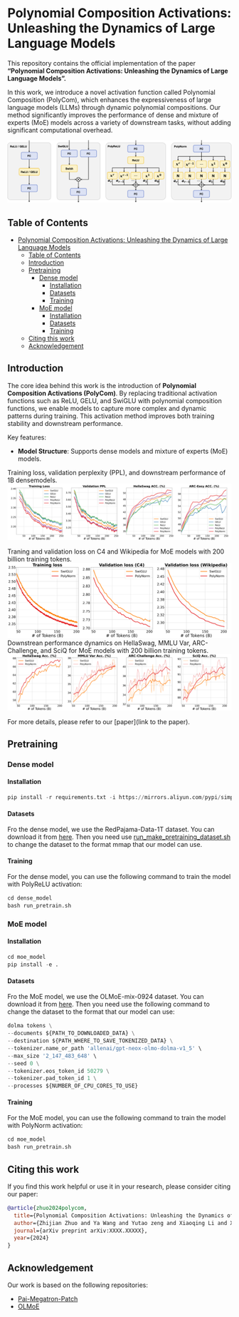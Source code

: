 # Polynomial Composition Activations: Unleashing the Dynamics of Large Language Models

This repository contains the official implementation of the paper **“Polynomial Composition Activations: Unleashing the Dynamics of Large Language Models”.**

In this work, we introduce a novel activation function called Polynomial Composition (PolyCom), which enhances the expressiveness of large language models (LLMs) through dynamic polynomial compositions. Our method significantly improves the performance of dense and mixture of experts (MoE) models across a variety of downstream tasks, without adding significant computational overhead.

![Framework](./assets/framework_vertical.png)
## Table of Contents
- [Polynomial Composition Activations: Unleashing the Dynamics of Large Language Models](#polynomial-composition-activations-unleashing-the-dynamics-of-large-language-models)
  - [Table of Contents](#table-of-contents)
  - [Introduction](#introduction)
  - [Pretraining](#pretraining)
    - [Dense model](#dense-model)
      - [Installation](#installation)
      - [Datasets](#datasets)
      - [Training](#training)
    - [MoE model](#moe-model)
      - [Installation](#installation-1)
      - [Datasets](#datasets-1)
      - [Training](#training-1)
  - [Citing this work](#citing-this-work)
  - [Acknowledgement](#acknowledgement)

## Introduction

The core idea behind this work is the introduction of **Polynomial Composition Activations (PolyCom)**. By replacing traditional activation functions such as ReLU, GELU, and SwiGLU with polynomial composition functions, we enable models to capture more complex and dynamic patterns during training. This activation method improves both training stability and downstream performance.

Key features:
- **Model Structure**: Supports dense models and mixture of experts (MoE) models.



Training loss, validation perplexity (PPL), and downstream performance of 1B densemodels.
![Dynamics of 1B dense model](./assets/1B-dense-model-overall.svg "Dynamics of 1B dense model")

Traning and validation loss on C4 and Wikipedia for MoE models with 200 billion training tokens.
![Dynamics of MoE model](./assets/moe_training_dynamics.svg "Dynamics of MoE model")
Downstrean performance dynamics on HellaSwag, MMLU Var, ARC-Challenge, and SciQ for MoE models with 200 billion training tokens.
![Downstream of MoE model](./assets/moe_training_eval.svg "Downstream evaluations of MoE model")

For more details, please refer to our [paper](link to the paper).

## Pretraining

### Dense model
#### Installation
```python
pip install -r requirements.txt -i https://mirrors.aliyun.com/pypi/simple/
```
#### Datasets
Fro the dense model, we use the RedPajama-Data-1T dataset. You can download it from [here](https://huggingface.co/datasets/togethercomputer/RedPajama-Data-1T). Then you need use [run_make_pretraining_dataset.sh](/dense_model/toolkits/pretrain_data_preprocessing/run_make_pretraining_dataset.sh) to change the dataset to the format mmap that our model can use.

#### Training
For the dense model, you can use the following command to train the model with PolyReLU activation:
```python
cd dense_model
bash run_pretrain.sh
```


### MoE model
#### Installation
```python
cd moe_model
pip install -e .
```

#### Datasets
Fro the MoE model, we use the OLMoE-mix-0924 dataset. You can download it from [here](https://huggingface.co/datasets/allenai/OLMoE-mix-0924). Then you need use the following command to change the dataset to the format that our model can use:
```python
dolma tokens \
--documents ${PATH_TO_DOWNLOADED_DATA} \
--destination ${PATH_WHERE_TO_SAVE_TOKENIZED_DATA} \
--tokenizer.name_or_path 'allenai/gpt-neox-olmo-dolma-v1_5' \
--max_size '2_147_483_648' \
--seed 0 \
--tokenizer.eos_token_id 50279 \
--tokenizer.pad_token_id 1 \
--processes ${NUMBER_OF_CPU_CORES_TO_USE}
```

 #### Training
For the MoE model, you can use the following command to train the model with PolyNorm activation:
```python
cd moe_model
bash run_pretrain.sh
```

## Citing this work
If you find this work helpful or use it in your research, please consider citing our paper:
```bibtex
@article{zhuo2024polycom,
  title={Polynomial Composition Activations: Unleashing the Dynamics of Large Language Models},
  author={Zhijian Zhuo and Ya Wang and Yutao zeng and Xiaoqing Li and Xun Zhou and Jinwen Ma},
  journal={arXiv preprint arXiv:XXXX.XXXXX},
  year={2024}
}
```

## Acknowledgement
Our work is based on the following repositories:
- [Pai-Megatron-Patch](https://github.com/alibaba/Pai-Megatron-Patch)
- [OLMoE](https://github.com/allenai/OLMoE)
